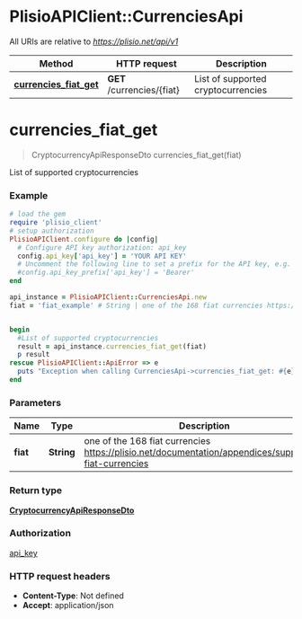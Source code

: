 # PlisioAPIClient::CurrenciesApi

All URIs are relative to *https://plisio.net/api/v1*

Method | HTTP request | Description
------------- | ------------- | -------------
[**currencies_fiat_get**](CurrenciesApi.md#currencies_fiat_get) | **GET** /currencies/{fiat} | List of supported cryptocurrencies

# **currencies_fiat_get**
> CryptocurrencyApiResponseDto currencies_fiat_get(fiat)

List of supported cryptocurrencies

### Example
```ruby
# load the gem
require 'plisio_client'
# setup authorization
PlisioAPIClient.configure do |config|
  # Configure API key authorization: api_key
  config.api_key['api_key'] = 'YOUR API KEY'
  # Uncomment the following line to set a prefix for the API key, e.g. 'Bearer' (defaults to nil)
  #config.api_key_prefix['api_key'] = 'Bearer'
end

api_instance = PlisioAPIClient::CurrenciesApi.new
fiat = 'fiat_example' # String | one of the 168 fiat currencies https://plisio.net/documentation/appendices/supported-fiat-currencies


begin
  #List of supported cryptocurrencies
  result = api_instance.currencies_fiat_get(fiat)
  p result
rescue PlisioAPIClient::ApiError => e
  puts "Exception when calling CurrenciesApi->currencies_fiat_get: #{e}"
end
```

### Parameters

Name | Type | Description  | Notes
------------- | ------------- | ------------- | -------------
 **fiat** | **String**| one of the 168 fiat currencies https://plisio.net/documentation/appendices/supported-fiat-currencies | 

### Return type

[**CryptocurrencyApiResponseDto**](CryptocurrencyApiResponseDto.md)

### Authorization

[api_key](../README.md#api_key)

### HTTP request headers

 - **Content-Type**: Not defined
 - **Accept**: application/json



